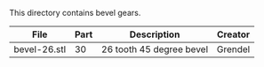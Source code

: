 This directory contains bevel gears.

File | Part | Description | Creator
---- | ---- | ----------- | -------
bevel-26.stl | 30 | 26 tooth 45 degree bevel | Grendel

